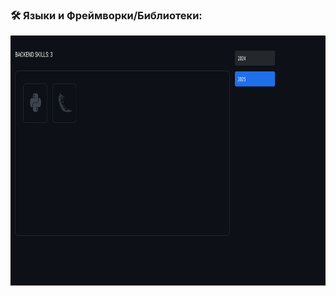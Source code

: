 ### :hammer_and_wrench: Языки и Фреймворки/Библиотеки:

<div>
  <!-- back -->
  <img src="https://github.com/Shprotoli/Shprotoli/blob/main/Group%202.svg" title="Python" alt="Python" width="800" height="400"/>&nbsp;
</div>

<!--
**Shprotoli/Shprotoli** is a ✨ _special_ ✨ repository because its `README.md` (this file) appears on your GitHub profile.

Here are some ideas to get you started:

- 🔭 I’m currently working on ...
- 🌱 I’m currently learning ...
- 👯 I’m looking to collaborate on ...
- 🤔 I’m looking for help with ...
- 💬 Ask me about ...
- 📫 How to reach me: ...
- 😄 Pronouns: ...
- ⚡ Fun fact: ...
-->
